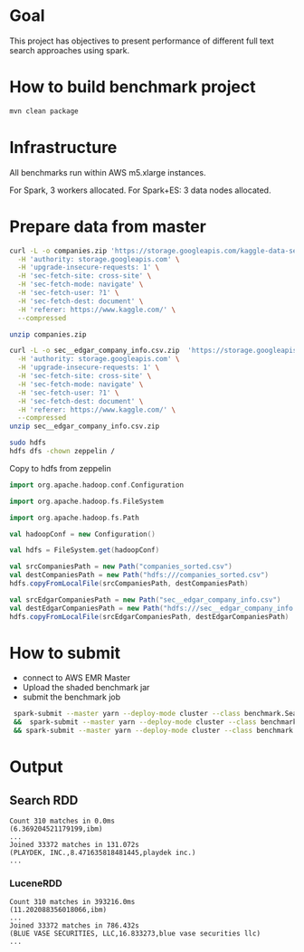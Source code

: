 # Goal
This project has objectives to present performance of different
full text search approaches using spark.

# How to build benchmark project
```bash
mvn clean package
```

# Infrastructure
All benchmarks run within AWS m5.xlarge instances.

For Spark, 3 workers allocated.
For Spark+ES: 3 data nodes allocated.

# Prepare data from master
```sh
curl -L -o companies.zip 'https://storage.googleapis.com/kaggle-data-sets/189687%2F423331%2Fcompressed%2Fcompanies_sorted.csv.zip?GoogleAccessId=XXX' \
  -H 'authority: storage.googleapis.com' \
  -H 'upgrade-insecure-requests: 1' \
  -H 'sec-fetch-site: cross-site' \
  -H 'sec-fetch-mode: navigate' \
  -H 'sec-fetch-user: ?1' \
  -H 'sec-fetch-dest: document' \
  -H 'referer: https://www.kaggle.com/' \
  --compressed

unzip companies.zip

curl -L -o sec__edgar_company_info.csv.zip  'https://storage.googleapis.com/kaggle-data-sets/1538%2F913323%2Fcompressed%2Fsec__edgar_company_info.csv.zip?GoogleAccessId=XXXX' \
  -H 'authority: storage.googleapis.com' \
  -H 'upgrade-insecure-requests: 1' \
  -H 'sec-fetch-site: cross-site' \
  -H 'sec-fetch-mode: navigate' \
  -H 'sec-fetch-user: ?1' \
  -H 'sec-fetch-dest: document' \
  -H 'referer: https://www.kaggle.com/' \
  --compressed
unzip sec__edgar_company_info.csv.zip

sudo hdfs
hdfs dfs -chown zeppelin /
```

Copy to hdfs from zeppelin
```scala
import org.apache.hadoop.conf.Configuration

import org.apache.hadoop.fs.FileSystem

import org.apache.hadoop.fs.Path

val hadoopConf = new Configuration()

val hdfs = FileSystem.get(hadoopConf)

val srcCompaniesPath = new Path("companies_sorted.csv")
val destCompaniesPath = new Path("hdfs:///companies_sorted.csv")
hdfs.copyFromLocalFile(srcCompaniesPath, destCompaniesPath)

val srcEdgarCompaniesPath = new Path("sec__edgar_company_info.csv")
val destEdgarCompaniesPath = new Path("hdfs:///sec__edgar_company_info.csv")
hdfs.copyFromLocalFile(srcEdgarCompaniesPath, destEdgarCompaniesPath)
```

# How to submit

 * connect to AWS EMR Master
 * Upload the shaded benchmark jar
 * submit the benchmark job
 
````sh
 spark-submit --master yarn --deploy-mode cluster --class benchmark.SearchRDDBenchmark /tmp/benchmark/target/spark-search-benchmark-0.1.5-SNAPSHOT.jar \
 &&  spark-submit --master yarn --deploy-mode cluster --class benchmark.LuceneRDDBenchmark /tmp/benchmark/target/spark-search-benchmark-0.1.5-SNAPSHOT.jar \
 && spark-submit --master yarn --deploy-mode cluster --class benchmark.SparkRDDRegexBenchmark /tmp/benchmark/target/spark-search-benchmark-0.1.5-SNAPSHOT.jar
````

# Output

## Search RDD
````
Count 310 matches in 0.0ms
(6.369204521179199,ibm)
...
Joined 33372 matches in 131.072s
(PLAYDEK, INC.,8.471635818481445,playdek inc.)
...
````

### LuceneRDD
````
Count 310 matches in 393216.0ms
(11.202088356018066,ibm)
...
Joined 33372 matches in 786.432s
(BLUE VASE SECURITIES, LLC,16.833273,blue vase securities llc)
...
````